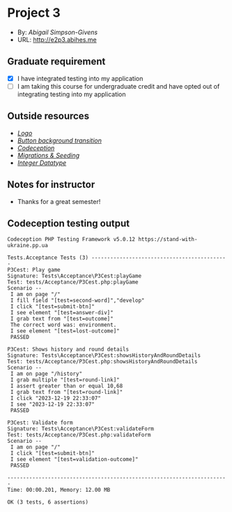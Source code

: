 # Project 3
+ By: *Abigail Simpson-Givens*
+ URL: <http://e2p3.abihes.me>

## Graduate requirement
+ [x] I have integrated testing into my application
+ [ ] I am taking this course for undergraduate credit and have opted out of integrating testing into my application

## Outside resources
+ _[Logo](https://www.ctpublic.org/game/word-encounters)_
+ _[Button background transition](https://stackoverflow.com/questions/4411306/transition-of-background-color)_
+ _[Codeception](https://codeception.com/docs/AcceptanceTests)_
+ _[Migrations & Seeding](https://laravel.com/docs/4.2/migrations)_
+ _[Integer Datatype](https://www.dofactory.com/sql/int)_

## Notes for instructor
+ Thanks for a great semester! 

## Codeception testing output
```
Codeception PHP Testing Framework v5.0.12 https://stand-with-ukraine.pp.ua

Tests.Acceptance Tests (3) --------------------------------------------
P3Cest: Play game
Signature: Tests\Acceptance\P3Cest:playGame
Test: tests/Acceptance/P3Cest.php:playGame
Scenario --
 I am on page "/"
 I fill field "[test=second-word]","develop"
 I click "[test=submit-btn]"
 I see element "[test=answer-div]"
 I grab text from "[test=outcome]"
 The correct word was: environment.
 I see element "[test=lost-outcome]"
 PASSED 

P3Cest: Shows history and round details
Signature: Tests\Acceptance\P3Cest:showsHistoryAndRoundDetails
Test: tests/Acceptance/P3Cest.php:showsHistoryAndRoundDetails
Scenario --
 I am on page "/history"
 I grab multiple "[test=round-link]"
 I assert greater than or equal 10,68
 I grab text from "[test=round-link]"
 I click "2023-12-19 22:33:07"
 I see "2023-12-19 22:33:07"
 PASSED 

P3Cest: Validate form
Signature: Tests\Acceptance\P3Cest:validateForm
Test: tests/Acceptance/P3Cest.php:validateForm
Scenario --
 I am on page "/"
 I click "[test=submit-btn]"
 I see element "[test=validation-outcome]"
 PASSED 

-----------------------------------------------------------------------
Time: 00:00.201, Memory: 12.00 MB

OK (3 tests, 6 assertions)
```